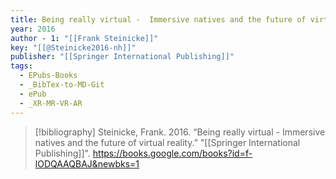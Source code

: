 ```yaml
---
title: Being really virtual -  Immersive natives and the future of virtual reality
year: 2016
author - 1: "[[Frank Steinicke]]"
key: "[[@Steinicke2016-nh]]"
publisher: "[[Springer International Publishing]]"
tags:
  - EPubs-Books
  - _BibTex-to-MD-Git
  - ePub
  - _XR-MR-VR-AR
---
```


> [!bibliography]
> Steinicke, Frank. 2016. “Being really virtual -  Immersive natives and the future of virtual reality.” "[[Springer International Publishing]]". https://books.google.com/books?id=f-lODQAAQBAJ&newbks=1